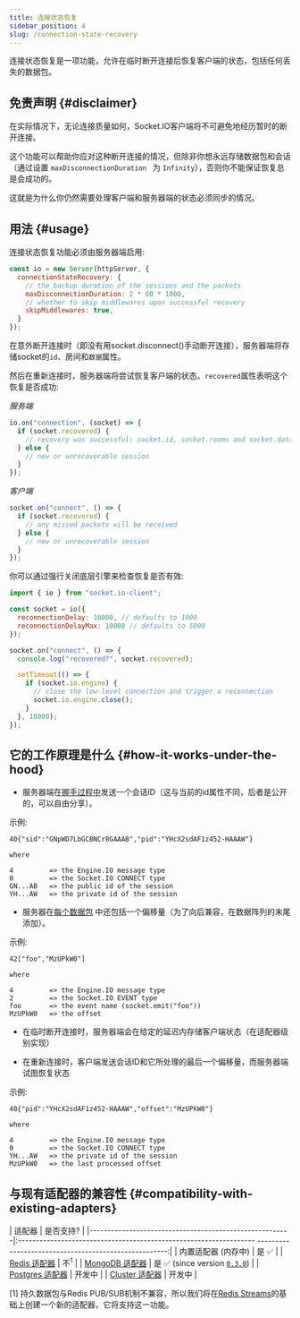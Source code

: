 ```yaml
---
title: 连接状态恢复
sidebar_position: 4
slug: /connection-state-recovery
---
```


连接状态恢复是一项功能，允许在临时断开连接后恢复客户端的状态，包括任何丢失的数据包。

## 免责声明 {#disclaimer}

在实际情况下，无论连接质量如何，Socket.IO客户端将不可避免地经历暂时的断开连接。

这个功能可以帮助你应对这种断开连接的情况，但除非你想永远存储数据包和会话（通过设置 `maxDisconnectionDuration ` 为 `Infinity`），否则你不能保证恢复总是会成功的。

这就是为什么你仍然需要处理客户端和服务器端的状态必须同步的情况。

## 用法 {#usage}

连接状态恢复功能必须由服务器端启用:

```js
const io = new Server(httpServer, {
  connectionStateRecovery: {
    // the backup duration of the sessions and the packets
    maxDisconnectionDuration: 2 * 60 * 1000,
    // whether to skip middlewares upon successful recovery
    skipMiddlewares: true,
  }
});
```

在意外断开连接时（即没有用socket.disconnect()手动断开连接），服务器端将存储socket的`id`、房间和`数据`属性。

然后在重新连接时，服务器端将尝试恢复客户端的状态。`recovered`属性表明这个恢复是否成功:

*服务端*

```js
io.on("connection", (socket) => {
  if (socket.recovered) {
    // recovery was successful: socket.id, socket.rooms and socket.data were restored
  } else {
    // new or unrecoverable session
  }
});
```

*客户端*

```js
socket.on("connect", () => {
  if (socket.recovered) {
    // any missed packets will be received
  } else {
    // new or unrecoverable session
  }
});
```

你可以通过强行关闭底层引擎来检查恢复是否有效:

```js
import { io } from "socket.io-client";

const socket = io({
  reconnectionDelay: 10000, // defaults to 1000
  reconnectionDelayMax: 10000 // defaults to 5000
});

socket.on("connect", () => {
  console.log("recovered?", socket.recovered);

  setTimeout(() => {
    if (socket.io.engine) {
      // close the low-level connection and trigger a reconnection
      socket.io.engine.close();
    }
  }, 10000);
});
```

## 它的工作原理是什么 {#how-it-works-under-the-hood}

- 服务器端在[握手过程中](../08-Miscellaneous/sio-protocol.md#connection-to-a-namespace-1)发送一个会话ID（这与当前的id属性不同，后者是公开的，可以自由分享）。

示例:

```
40{"sid":"GNpWD7LbGCBNCr8GAAAB","pid":"YHcX2sdAF1z452-HAAAW"}

where

4         => the Engine.IO message type
0         => the Socket.IO CONNECT type
GN...AB   => the public id of the session
YH...AW   => the private id of the session
```

- 服务器在[每个数据包](../08-Miscellaneous/sio-protocol.md#sending-and-receiving-data-1) 中还包括一个偏移量（为了向后兼容，在数据阵列的末尾添加）。

示例:

```
42["foo","MzUPkW0"]

where

4         => the Engine.IO message type
2         => the Socket.IO EVENT type
foo       => the event name (socket.emit("foo"))
MzUPkW0   => the offset
```

- 在临时断开连接时，服务器端会在给定的延迟内存储客户端状态（在适配器级别实现）

- 在重新连接时，客户端发送会话ID和它所处理的最后一个偏移量，而服务器端试图恢复状态

示例:

```
40{"pid":"YHcX2sdAF1z452-HAAAW","offset":"MzUPkW0"}

where

4         => the Engine.IO message type
0         => the Socket.IO CONNECT type
YH...AW   => the private id of the session
MzUPkW0   => the last processed offset
```

## 与现有适配器的兼容性 {#compatibility-with-existing-adapters}

| 适配器                                                  |                                                         是否支持?                                                         |
|--------------------------------------------------------|:------------------------------------------------------------------ -----------------------------------------------------:|
| 内置适配器 (内存中)                                       |                                                  是  :white_check_mark:                                                  |
| [Redis 适配器](../05-Adapters/adapter-redis.md)         |                                                      不<sup>1</sup>                                                      |
| [MongoDB 适配器](../05-Adapters/adapter-mongo.md)       | 是 :white_check_mark: (since version [`0.3.0`](https://github.com/socketio/socket.io-mongo-adapter/releases/tag/0.3.0)) |
| [Postgres 适配器](../05-Adapters/adapter-postgres.md)   |                                                           开发中                                                            |
| [Cluster 适配器](../05-Adapters/adapter-cluster.md)     |                                                           开发中                                                            |

[1] 持久数据包与Redis PUB/SUB机制不兼容，所以我们将在[Redis Streams](https://redis.io/docs/data-types/streams/)的基础上创建一个新的适配器，它将支持这一功能。
